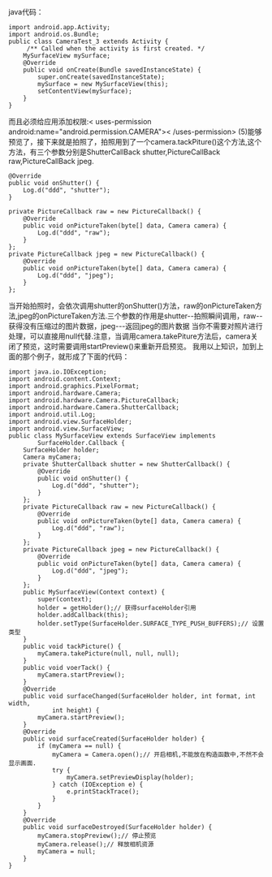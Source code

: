 java代码：
```  
import android.app.Activity;
import android.os.Bundle;
public class CameraTest_3 extends Activity {
	 /** Called when the activity is first created. */
	MySurfaceView mySurface;
	@Override
	public void onCreate(Bundle savedInstanceState) {
		super.onCreate(savedInstanceState);
		mySurface = new MySurfaceView(this);
		setContentView(mySurface);
	}
}
```
而且必须给应用添加权限:< uses-permission android:name="android.permission.CAMERA">< /uses-permission>
(5)能够预览了，接下来就是拍照了，拍照用到了一个camera.tackPiture()这个方法,这个方法，有三个参数分别是ShutterCallBack shutter,PictureCallBack raw,PictureCallBack jpeg.
```  
@Override
public void onShutter() {
	Log.d("ddd", "shutter");
}

private PictureCallback raw = new PictureCallback() {
	@Override
	public void onPictureTaken(byte[] data, Camera camera) {
		Log.d("ddd", "raw");
	}
};
private PictureCallback jpeg = new PictureCallback() {
	@Override
	public void onPictureTaken(byte[] data, Camera camera) {
		Log.d("ddd", "jpeg");
	}
};
```
当开始拍照时，会依次调用shutter的onShutter()方法，raw的onPictureTaken方法,jpeg的onPictureTaken方法.三个参数的作用是shutter--拍照瞬间调用，raw--获得没有压缩过的图片数据，jpeg---返回jpeg的图片数据
当你不需要对照片进行处理，可以直接用null代替.注意，当调用camera.takePiture方法后，camera关闭了预览，这时需要调用startPreview()来重新开启预览。
我用以上知识，加到上面的那个例子，就形成了下面的代码：
```  
import java.io.IOException;
import android.content.Context;
import android.graphics.PixelFormat;
import android.hardware.Camera;
import android.hardware.Camera.PictureCallback;
import android.hardware.Camera.ShutterCallback;
import android.util.Log;
import android.view.SurfaceHolder;
import android.view.SurfaceView;
public class MySurfaceView extends SurfaceView implements
		SurfaceHolder.Callback {
	SurfaceHolder holder;
	Camera myCamera;
	private ShutterCallback shutter = new ShutterCallback() {
		@Override
		public void onShutter() {
			Log.d("ddd", "shutter");
		}
	};
	private PictureCallback raw = new PictureCallback() {
		@Override
		public void onPictureTaken(byte[] data, Camera camera) {
			Log.d("ddd", "raw");
		}
	};
	private PictureCallback jpeg = new PictureCallback() {
		@Override
		public void onPictureTaken(byte[] data, Camera camera) {
			Log.d("ddd", "jpeg");
		}
	};
	public MySurfaceView(Context context) {
		super(context);
		holder = getHolder();// 获得surfaceHolder引用
		holder.addCallback(this);
		holder.setType(SurfaceHolder.SURFACE_TYPE_PUSH_BUFFERS);// 设置类型
	}
	public void tackPicture() {
		myCamera.takePicture(null, null, null);
	}
	public void voerTack() {
		myCamera.startPreview();
	}
	@Override
	public void surfaceChanged(SurfaceHolder holder, int format, int width,
			int height) {
		myCamera.startPreview();
	}
	@Override
	public void surfaceCreated(SurfaceHolder holder) {
		if (myCamera == null) {
			myCamera = Camera.open();// 开启相机,不能放在构造函数中,不然不会显示画面.
			try {
				myCamera.setPreviewDisplay(holder);
			} catch (IOException e) {
				e.printStackTrace();
			}
		}
	}
	@Override
	public void surfaceDestroyed(SurfaceHolder holder) {
		myCamera.stopPreview();// 停止预览
		myCamera.release();// 释放相机资源
		myCamera = null;
	}
}
```